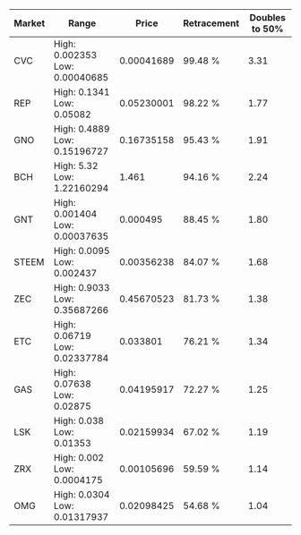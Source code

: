 | Market | Range | Price| Retracement | Doubles to 50% |
| --- | --- | --- | --- | --- |
| CVC | High: 0.002353<br />Low: 0.00040685 | 0.00041689 | 99.48 % | 3.31 |
| REP | High: 0.1341<br />Low: 0.05082 | 0.05230001 | 98.22 % | 1.77 |
| GNO | High: 0.4889<br />Low: 0.15196727 | 0.16735158 | 95.43 % | 1.91 |
| BCH | High: 5.32<br />Low: 1.22160294 | 1.461 | 94.16 % | 2.24 |
| GNT | High: 0.001404<br />Low: 0.00037635 | 0.000495 | 88.45 % | 1.80 |
| STEEM | High: 0.0095<br />Low: 0.002437 | 0.00356238 | 84.07 % | 1.68 |
| ZEC | High: 0.9033<br />Low: 0.35687266 | 0.45670523 | 81.73 % | 1.38 |
| ETC | High: 0.06719<br />Low: 0.02337784 | 0.033801 | 76.21 % | 1.34 |
| GAS | High: 0.07638<br />Low: 0.02875 | 0.04195917 | 72.27 % | 1.25 |
| LSK | High: 0.038<br />Low: 0.01353 | 0.02159934 | 67.02 % | 1.19 |
| ZRX | High: 0.002<br />Low: 0.0004175 | 0.00105696 | 59.59 % | 1.14 |
| OMG | High: 0.0304<br />Low: 0.01317937 | 0.02098425 | 54.68 % | 1.04 |
